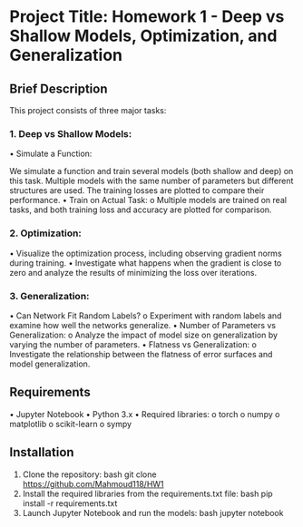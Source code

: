 # Project Title: Homework 1 - Deep vs Shallow Models, Optimization, and Generalization

## Brief Description
This project consists of three major tasks:
### 1. Deep vs Shallow Models:
•	Simulate a Function:

We simulate a function and train several models (both shallow and deep) on this task. Multiple models with the same number of parameters but different structures are used. The training losses are plotted to compare their performance.
•	Train on Actual Task:
o	Multiple models are trained on real tasks, and both training loss and accuracy are plotted for comparison.
### 2. Optimization:
•	Visualize the optimization process, including observing gradient norms during training.
•	Investigate what happens when the gradient is close to zero and analyze the results of minimizing the loss over iterations.
### 3. Generalization:
•	Can Network Fit Random Labels?
o	Experiment with random labels and examine how well the networks generalize.
•	Number of Parameters vs Generalization:
o	Analyze the impact of model size on generalization by varying the number of parameters.
•	Flatness vs Generalization:
o	Investigate the relationship between the flatness of error surfaces and model generalization.

## Requirements
•	Jupyter Notebook
•	Python 3.x
•	Required libraries:
o	torch
o	numpy
o	matplotlib
o	scikit-learn
o	sympy

## Installation
1.	Clone the repository:
bash
git clone https://github.com/Mahmoud118/HW1
2.	Install the required libraries from the requirements.txt file:
bash
pip install -r requirements.txt
3.	Launch Jupyter Notebook and run the models:
bash
jupyter notebook
